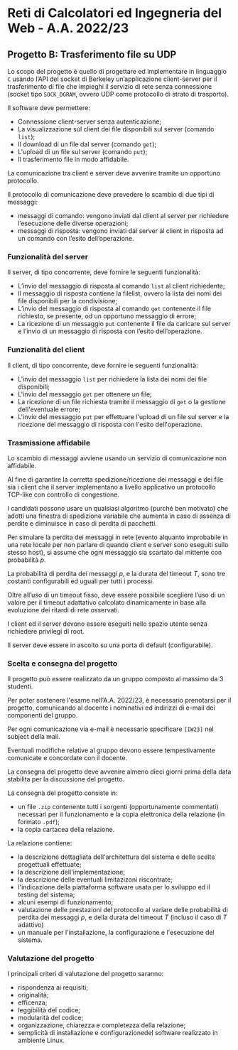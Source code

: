 # Reti di Calcolatori ed Ingegneria del Web - A.A. 2022/23
## Progetto B: Trasferimento file su UDP

Lo scopo del progetto è quello di progettare ed implementare in linguaggio `C` usando l’API del socket di Berkeley  un’applicazione  client-server  per  il trasferimento  di  file  che  impieghi il  servizio  di  rete  senza connessione (socket tipo `SOCK_DGRAM`, ovvero UDP come protocollo di strato di trasporto).

Il software deve permettere:
- Connessione client-server senza autenticazione;
- La visualizzazione sul client dei file disponibili sul server (comando `list`);
- Il download di un file dal server (comando `get`);
- L'upload di un file sul server (comando `put`);
- Il trasferimento file in modo affidabile.

La  comunicazione  tra  client  e  server  deve  avvenire  tramite  un  opportuno  protocollo.

Il  protocollo  di comunicazione deve prevedere lo scambio di due tipi di messaggi:
- messaggi di comando: vengono inviati dal client al server per richiedere l’esecuzione delle diverse operazioni;
- messaggi di risposta: vengono inviati dal server al client in risposta ad un comando con l’esito dell’operazione. 

### Funzionalità del server
Il server, di tipo concorrente, deve fornire le seguenti funzionalità:
- L’invio del messaggio di risposta al comando `list` al client richiedente;
- Il messaggio di risposta contiene la filelist, ovvero la lista dei nomi dei file disponibili per la condivisione;
- L’invio  del  messaggio  di  risposta  al  comando `get` contenente  il  file  richiesto,  se  presente,  od  un opportuno messaggio di errore;
- La ricezione di un messaggio `put` contenente il file da caricare sul server e l’invio di un messaggio di risposta con l’esito dell’operazione.

### Funzionalità del client
Il client, di tipo concorrente, deve fornire le seguenti funzionalità:
- L'invio del messaggio `list` per richiedere la lista dei nomi dei file disponibili;
- L'invio del messaggio `get` per ottenere un file;
- La ricezione di un file richiesta tramite il messaggio di `get` o la gestione dell'eventuale errore;
- L'invio del messaggio `put` per effettuare l'upload di un file sul server e la ricezione del messaggio di risposta con l'esito dell'operazione.

### Trasmissione affidabile
Lo scambio di messaggi avviene usando un servizio di comunicazione non affidabile.

Al fine di garantire la corretta spedizione/ricezione dei messaggi e dei file sia i client che il server implementano a livello applicativo un protocollo TCP-like con controllo di congestione.

I candidati possono usare un qualsiasi algoritmo (purché ben motivato) che adotti una finestra di spedizione variabile che aumenta in caso di assenza di perdite e diminuisce in caso di perdita di pacchetti.

Per simulare la perdita dei messaggi in rete (evento alquanto improbabile in una rete locale per non parlare di quando client e server sono eseguiti sullo stesso host), si assume che ogni messaggio sia scartato dal mittente con probabilità $p$.

La probabilità di perdita dei messaggi $p$, e la durata del timeout $T$, sono tre costanti configurabili ed uguali per tutti i processi.

Oltre all’uso di un timeout fisso, deve essere possibile scegliere l’uso di un valore per il timeout adattativo calcolato dinamicamente in base alla evoluzione dei ritardi di rete osservati.

I client ed il server devono essere eseguiti nello spazio utente senza richiedere privilegi di root.

Il server deve essere in ascolto su una porta di default (configurabile).

### Scelta e consegna del progetto
Il progetto può essere realizzato da un gruppo composto al massimo da 3 studenti.

Per poter sostenere l'esame nell'A.A. 2022/23, è necessario prenotarsi per il progetto, comunicando al docente i nominativi ed indirizzi di e-mail dei componenti del gruppo.

Per ogni comunicazione via e-mail è necessario specificare `[IW23]` nel subject della mail.

Eventuali modifiche relative al gruppo devono essere tempestivamente comunicate e concordate con il docente.

La consegna del progetto deve avvenire almeno dieci giorni prima della data stabilita per la discussione del progetto.

La consegna del progetto consiste in:
- un file `.zip` contenente tutti i sorgenti (opportunamente commentati) necessari per il funzionamento e la copia elettronica della relazione (in formato `.pdf`);
- la copia cartacea della relazione.

La relazione contiene:
- la descrizione dettagliata dell'architettura del sistema e delle scelte progettuali effettuate;
- la descrizione dell'implementazione;
- la descrizione delle eventuali limitazizoni riscontrate;
- l'indicazione della piattaforma software usata per lo sviluppo ed il testing del sistema;
- alcuni esempi di funzionamento;
- valutazione delle prestazioni del protocollo al variare delle probabilità di perdita dei messaggi $p$, e della durata del timeout $T$ (incluso il caso di $T$ adattivo)
- un manuale per l'installazione, la configurazione e l'esecuzione del sistema.

### Valutazione del progetto
I principali criteri di valutazione del progetto saranno:
- rispondenza ai requisiti;
- originalità;
- efficenza;
- leggibilità del codice;
- modularità del codice;
- organizzazione, chiarezza e completezza della relazione;
- semplicità di installazione e configurazionedel software realizzato in ambiente Linux.
